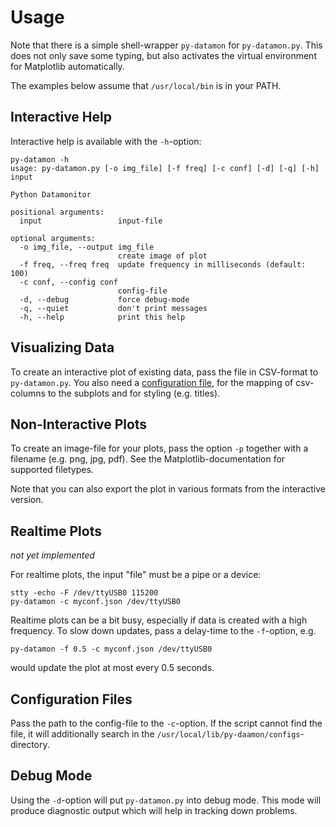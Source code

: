 Usage
=====

Note that there is a simple shell-wrapper `py-datamon` for `py-datamon.py`.
This does not only save some typing, but also  activates the virtual
environment for Matplotlib automatically.

The examples below assume that `/usr/local/bin` is in your PATH.


Interactive Help
----------------

Interactive help is available with the `-h`-option:

    py-datamon -h
    usage: py-datamon.py [-o img_file] [-f freq] [-c conf] [-d] [-q] [-h] input
    
    Python Datamonitor
    
    positional arguments:
      input                 input-file
    
    optional arguments:
      -o img_file, --output img_file
                            create image of plot
      -f freq, --freq freq  update frequency in milliseconds (default: 100)
      -c conf, --config conf
                            config-file
      -d, --debug           force debug-mode
      -q, --quiet           don't print messages
      -h, --help            print this help


Visualizing Data
----------------

To create an interactive plot of existing data, pass the file in CSV-format
to `py-datamon.py`. You also need a [configuration file](./config.md), for
the mapping of csv-columns to the subplots and for styling (e.g. titles).


Non-Interactive Plots
---------------------

To create an image-file for your plots, pass the option `-p` together with
a filename (e.g. png, jpg, pdf). See the Matplotlib-documentation for supported
filetypes.

Note that you can also export the plot in various formats from the interactive
version.


Realtime Plots
--------------

*not yet implemented*

For realtime plots, the input "file" must be a pipe or a device:

    stty -echo -F /dev/ttyUSB0 115200
    py-datamon -c myconf.json /dev/ttyUSB0

Realtime plots can be a bit busy, especially if data is created with a
high frequency. To slow down updates, pass a delay-time to the `-f`-option,
e.g.

    py-datamon -f 0.5 -c myconf.json /dev/ttyUSB0

would update the plot at most every 0.5 seconds.


Configuration Files
-------------------

Pass the path to the config-file to the `-c`-option. If the script cannot
find the file, it will additionally search in the 
`/usr/local/lib/py-daamon/configs`-directory.


Debug Mode
----------

Using the `-d`-option will put `py-datamon.py` into debug mode. This mode
will produce diagnostic output which will help in tracking down problems.

